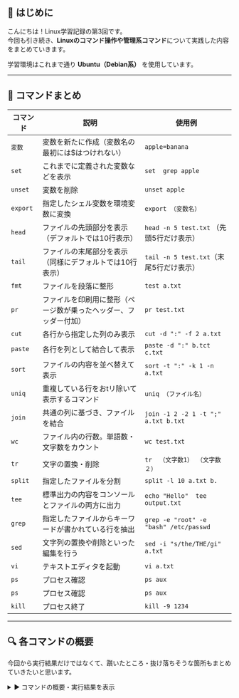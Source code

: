 ## 🔰 はじめに

こんにちは！Linux学習記録の第3回です。  
今回も引き続き、**Linuxのコマンド操作や管理系コマンド**について実践した内容をまとめていきます。

学習環境はこれまで通り **Ubuntu（Debian系）** を使用しています。

---


## 📘 コマンドまとめ

| コマンド | 説明 | 使用例 |
|----------|------|--------|
| `変数` | 変数を新たに作成（変数名の最初には$はつけれない） | `apple=banana` |
| `set` | これまでに定義された変数などを表示 | `set  grep apple` |
| `unset` | 変数を削除 | `unset apple` |
| `export` | 指定したシェル変数を環境変数に変換 | `export （変数名）` |
| `head` | ファイルの先頭部分を表示 （デフォルトでは10行表示）| `head -n 5 test.txt` （先頭5行だけ表示）|
| `tail` | ファイルの末尾部分を表示 （同様にデフォルトでは10行表示）| `tail -n 5 test.txt`（末尾5行だけ表示） |
| `fmt` | ファイルを段落に整形 | `test a.txt` |
| `pr` | ファイルを印刷用に整形（ページ数が乗ったヘッダー、フッダー付加） | `pr test.txt` |
| `cut` | 各行から指定した列のみ表示| `cut -d ":" -f 2 a.txt` |
| `paste` | 各行を列として結合して表示 | `paste -d ":" b.tct c.txt` |
| `sort` | ファイルの内容を並べ替えて表示 | `sort -t ":" -k 1 -n a.txt` |
| `uniq` | 重複している行をおtリ除いて表示するコマンド | `uniq （ファイル名）` |
| `join` | 共通の列に基づき、ファイルを結合 | `join -1 2 -2 1 -t ";" a.txt b.txt` |
| `wc` | ファイル内の行数。単語数・文字数をカウント | `wc test.txt` |
| `tr` | 文字の置換・削除 | `tr  （文字数1） （文字数２）` |
| `split` | 指定したファイルを分割 | `split -l 10 a.txt b.` |
| `tee` | 標準出力の内容をコンソールとファイルの両方に出力 | `echo "Hello"  tee output.txt` |
| `grep` | 指定したファイルからキーワードが書かれている行を抽出 |`grep -e "root" -e "bash" /etc/passwd`|
| `sed` | 文字列の置換や削除といった編集を行う | `sed -i "s/the/THE/gi" a.txt` |
| `vi` | テキストエディタを起動 | `vi a.txt` |
| `ps` | プロセス確認 | `ps aux` |
| `ps` | プロセス確認 | `ps aux` |
| `kill` | プロセス終了 | `kill -9 1234` |


---

## 🔍 各コマンドの概要

今回から実行結果だけではなくて、躓いたところ・抜け落ちそうな箇所もまとめていきたいと思います。

<details>
<summary>▶️ コマンドの概要・実行結果を表示</summary>

【備考】<br></br>

---

変数を `cat` コマンドで表示したいのなら、 `cat $（変数名）`とすればよい。<br></br>

「変数名=値」て定義した変数は、<strong>シェル変数</strong>として定義されます。<br></br>

シェル変数は、そのシェル内のみで有効であり、子プロセスには引き継がれません。<br></br>

一方で、<strong>環境変数</strong>は、子プロセスに引き継がれるものです。<br></br>

---

`cat`コマンドはファイル内容を表示するが、 `cat -n （ファイル名）`とすると、改行ありの行数を表示します。<br></br>
`nl （ファイル名）`コマンドは改行をカウントせずに行数を表示します。<br></br><br></br>

`fmt`コマンドの「段落について整形」という説明がどういう意味か分からなかったため、実際に実行してみました。<br></br>

一行に一文字書かれていたものは、すべて一行で整えられて表示されています。これが「ファイルの整形」という意味です。

![fmtコマンド](https://github.com/user-attachments/assets/f6d9893f-fa5e-4b87-b5c6-588ff5fcd315)


---
`cut`コマンドはオプションに -d をつけると、列の区切り文字を指定できます。<br></br>

また、 `paste`コマンドも同様に -d オプションをつけると、列の区切り音字を指定できます。<br></br>

以下のスクリーンショットは実際に実行したものになります。


![cut](https://github.com/user-attachments/assets/66b57ded-e6a9-4907-ac54-552ef4352a77)


![paste](https://github.com/user-attachments/assets/344d649e-952f-4c16-9198-ee8f199acdec)


| オプション | 概要 |
|----------|------|
| `-t`    | 指定した文字を区切り文字として扱う |
| `-k （列番号）`    | 指定列を基準にする |
| `-r`     |  逆順に並び替える    |
| `-n`     | 基準列を数値として扱う   |

date.txtの内容<br></br>

apple,3<br></br>
banana,1<br></br>
cherry,2<br></br>

次に、 `sort -t ',' -k 2 data.txt` コマンドを実行すると、<br></br>

 `-t ','` → 区切り文字は「カンマ」で、<br></br>

 `-k 2` → 2番目のフィールド（つまり数字の列）でソートという意味です。<br></br><br></br>

`uniq`コマンドに -c オプションを付けると重複したものを削除するだけでなく、そのかいすうも表示してくれます。<br></br>

---

wcコマンドには数多くのオプションがあり、メモがてら記録しました。

| オプション | 概要 |
|----------|------|
| `-l`    | 改行文字の個数を数える |
| `-w （列番号）`    | 単語の個数を数える（半角スペースで区切られた文字列） |
| `-m`     |  文字数を数える    |
| `-c`     | バイト数を数える   |
| `-L`     | 1行の最大文字数を数える   |

以下のスクリーンショットは、 `man`コマンドで、 `wc`コマンドの説明文を、 wc.txt に格納したテキストファイルについて調べたものです。<br></br>

赤線部は、<strong>行数</strong>、青線部は、 <strong>単語数</strong>、緑線部は<strong>文字数</strong>を表しています。


![wcコマンド](https://github.com/user-attachments/assets/c3d32f61-4826-4b31-8a0f-d2b9df2e36cc)


`tr`コマンドは、オプションに -d （文字列） とすると、（）内に入力した文字列を削除できます。

---

Linuxには「<strong>入力ストリーム（stdin）</strong>」と「<strong>出力ストリーム（stdout）</strong>」の二つがある。ストリームとは、<strong>データの流れ</strong>のようなものです。<br></br>

入力ストリング：何か入力を受け取って処理するコマンドです。<br></br>

例） `cat`、 `grep`、 `sort`、 `wc`、　`cut`、 `tr`コマンドなどです<br></br><br></br>


出力ストリング：何か入力を受け取って処理するコマンドです。<br></br>

例） `echo`、 `cat file.txt`、　`ls-l`、 `pwd（カレントディレクトリを表示）`、 `date（現在の時刻を表示）`コマンドなどです。<br></br><br></b>

これを踏まえたうえで、 <strong>パイプ</strong> について学びました。パイプとは、コマンドの標準出力を別のコマンドの標準入力とつなげる機能です。<br></br>

`cat file.txt | grep hello ` このような形がパイプを使ったコマンドになります。

本来ならば、<br></br>

`echo -e "apple\nbanana\nhello\nworld" > fruits.txt` <br></br>

`cat fruits.txt | grep hello` このように書かなければならないものを、一行でまとめることができます。


<strong>リダイレクト</strong>とは、入出力ストリームをァフィル。デバイスにつなげる仕組みです。


 構文 | 概要 |
|----------|------|
| `コマンド > ファイル`    | コマンドの内容をファイルに置き換える |
| `コマンド2 >> ファイル`    | コマンド2をファイルに追記する |
| `コマンド $> ファイル`     |  標準出力・標準エラー出力をリダイレクト    |
| `コマンド < ファイル`     | 標準入力をリダイレクト   |


また、<strong>ヒアドキュメント</strong>は複数行のテキストを簡単に扱うための機能です。<br></br><br></br>


text=$(cat << EOF<be></br>

Hello,<be></br>

This is a test.<be></br>

Have a nice day!<be></br>

EOF<be></br>

)<be></br>

echo "$text"<br></br>

ちなみに一行目に変数textを定義した後の $() は、()内で実行されたコマンドの「出力結果」を、文字列として展開する ための構文です。<br></br>

実際に実行してみたら以下のスクリーンショットのようになりました。



![ヒアドキュメント](https://github.com/user-attachments/assets/153c220c-d3a2-435f-bddb-303818136bcb)


---

grepコマンドのオプションは数が多いため、いつでも復習できるようにまとめてみました。


| オプション | 説明                                      |
|------------|-------------------------------------------|
| `-e`       | 複数のキーワードを指定する（OR検索）      |
| `-E`       | 拡張正規表現を利用する                    |
| `-v`       | 否定条件（NOT検索）                       |
| `-i`       | 大文字・小文字の区別をしない              |
| `-c`       | キーワードと合致する行数のみを表示する    |
| `-n`       | 出力される行に行番号を併せて表示する      |

ここには書かれていませんが、and検索したい際は、パイプを用います。<br></br>

`grep "root" /etc/passwd | grep "bash"` と記述すればお互いのキーワードが含まれているもののみ抽出できます。<br></br>

`sed`コマンドは、変更したい文字列の後ろに g, i, d をつけることが可能です。<br></br>

g ：本来、`sed`コマンドは<strong>一行に一回しか</strong>変換できませんが、 g をつけることで、それを何回できるようにします。<br></br>

i ：大文字と小文字を区別せずに文字列を変換できます。<br></br>

d ：その文字列が含まれていた際、その行ごと削除する<br></br>

- オプションに -i をつけると、ファイルを直接編集できます。<br></br>
- `sed 's/five// a.txt'` と入力すれば、 five を空文字に変換するため、実質的にその文字だけを削除できます。<br></br>


---

今回最後のコマンドは `vi` コマンドです、 vi は"Visual Editor"の略語です。<br></br>


<img width="1461" height="481" alt="image" src="https://github.com/user-attachments/assets/85a4b944-8949-4d58-a4a1-d59d49c095da" />


図で表すと上記のような感じです。<br></br>


<strong>コマンドモードから入力モードへの切り替え</strong><br></br>




| コマンド | 入力モードに切り替わる際の挙動                 |
|----------|--------------------------------------------|
| `i`      | カーソルの位置はそのまま                     |
| `a`      | カーソルの位置を1文字右に移動する            |
| `o`      | カーソルの位置を改行する                     |
| `I`      | カーソルの位置を行頭に移動する               |
| `A`      | カーソルの位置を行末に移動する               |
| `O`      | カーソルの位置に改行を挿入する               |


<strong>保存・終了に関するコマンド</strong>

| コマンド           | 意味                                                                 |
|--------------------|----------------------------------------------------------------------|
| `ZZ`               | ファイルを保存して終了                                               |
| `:wq`              | ファイルを保存して終了                                               |
| `:q`               | ファイルを保存せず終了                                               |
| `:q!`              | 内容を変更した後でも保存せず終了（強制終了）                         |
| `:w [ファイル名]`  | ファイルを保存<br>ファイル名を指定すると指定した名前で保存           |
| `:e [ファイル名]`  | ファイルを読み込みなおす<br>ファイル名を指定すると指定したファイルを開く |

「w」は保存、「q」は終了、「!」は強制の意味になります。<br></br>






---


## ✅ まとめ・今後の予定

前回よりも学んだコマンドの数が多く、これら全てを使いこなせるかどうか非常に不安ですが、毎日Linuxに触れていき段々と定着できるようになりたいです。<br></br>

次回はDebian系のリポジトリとパッケージ管理(Debian系)について理解できなかった点などをまとめます。
> 🔜 リポジトリとパッケージ管理について
